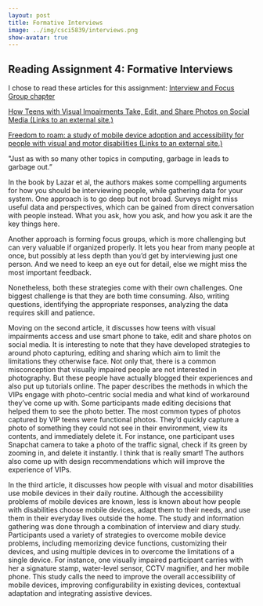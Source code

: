 ```yaml
---
layout: post
title: Formative Interviews
image: ../img/csci5839/interviews.png
show-avatar: true
---
```

## Reading Assignment 4: Formative Interviews

I chose to read these articles for this assignment:
[Interview and Focus Group chapter](http://www.sciencedirect.com.colorado.idm.oclc.org/science/book/9780128053904)

[How Teens with Visual Impairments Take, Edit, and Share Photos on Social Media (Links to an external site.)](https://dl-acm-org.colorado.idm.oclc.org/citation.cfm?id=3173650)

[Freedom to roam: a study of mobile device adoption and accessibility for people with visual and motor disabilities
 (Links to an external site.)](https://dl-acm-org.colorado.idm.oclc.org/citation.cfm?id=1639663)

"Just as with so many other topics in computing, garbage in leads to garbage out.”

In the book by Lazar et al, the authors makes some compelling arguments for how you should be interviewing people, while gathering data for your system. One approach is to go deep but not broad. Surveys might miss useful data and perspectives, which can be gained from direct conversation with people instead. What you ask, how you ask, and how you ask it are the key things here. 

Another approach is forming focus groups, which is more challenging but can very valuable if organized properly. It lets you hear from many people at once, but possibly at less depth than you’d get by interviewing just one person. And we need to keep an eye out for detail, else we might miss the most important feedback. 

Nonetheless, both these strategies come with their own challenges. One biggest challenge is that they are both time consuming. Also, writing questions, identifying the appropriate responses, analyzing the data requires skill and patience. 

Moving on the second article, it discusses how teens with visual impairments access and use smart phone to take, edit and share photos on social media. It is interesting to note that they have developed strategies to around photo capturing, editing and sharing which aim to limit the limitations they otherwise face. Not only that, there is a common misconception that visually impaired people are not interested in photography. But these people have actually blogged their experiences and also put up tutorials online. The paper describes the methods in which the VIPs engage with photo-centric social media and what kind of workaround they’ve come up with. Some participants made editing decisions that helped them to see the photo better. The most common types of photos captured by VIP teens were functional photos. They’d quickly capture a photo of something they could not see in their environment, view its contents, and immediately delete it. For instance, one participant uses Snapchat camera to take a photo of the traffic signal, check if its green by zooming in, and delete it instantly. I think that is really smart!
The authors also come up with design recommendations which will improve the experience of VIPs. 

In the third article, it discusses how people with visual and motor disabilities use mobile devices in their daily routine. Although the accessibility problems of mobile devices are known, less is known about how people with disabilities choose mobile devices, adapt them to their needs, and use them in their everyday lives outside the home. The study and information gathering was done through a combination of interview and diary study. 
Participants used a variety of strategies to overcome mobile device problems, including memorizing device functions, customizing their devices, and using multiple devices in to overcome the limitations of a single device. For instance, one visually impaired participant carries with her a signature stamp, water-level sensor, CCTV magnifier, and her mobile phone.
This study calls the need to improve the overall accessibility of mobile devices, improving configurability in existing devices, contextual adaptation and integrating assistive devices.

